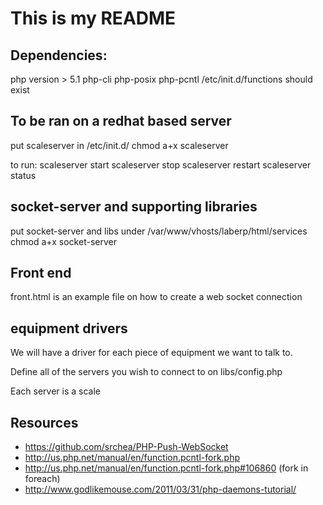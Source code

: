 # This is my README
## Dependencies:
php version > 5.1
php-cli
php-posix
php-pcntl
/etc/init.d/functions should exist

## To be ran on a redhat based server
put scaleserver in /etc/init.d/
chmod a+x scaleserver

to run:
scaleserver start
scaleserver stop
scaleserver restart
scaleserver status

## socket-server and supporting libraries
put socket-server and libs under /var/www/vhosts/laberp/html/services
chmod a+x socket-server

## Front end
front.html is an example file on how to create a web socket connection

## equipment drivers
We will have a driver for each piece of equipment we want to talk to. 

Define all of the servers you wish to connect to on libs/config.php

Each server is a scale


## Resources
* https://github.com/srchea/PHP-Push-WebSocket
* http://us.php.net/manual/en/function.pcntl-fork.php
* http://us.php.net/manual/en/function.pcntl-fork.php#106860 (fork in foreach)
* http://www.godlikemouse.com/2011/03/31/php-daemons-tutorial/
